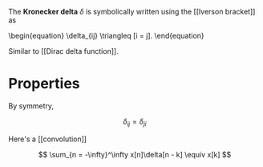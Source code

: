 The **Kronecker delta** $\delta$ is symbolically written using the [[Iverson bracket]] as

\begin{equation}
\delta_{ij} \triangleq [i = j].
\end{equation}

Similar to [[Dirac delta function]].

# Properties

By symmetry,

$$
\delta_{ij} = \delta_{ji}
$$

Here's a [[convolution]]

$$
\sum_{n = -\infty}^\infty x[n]\delta[n - k] \equiv x[k]
$$

